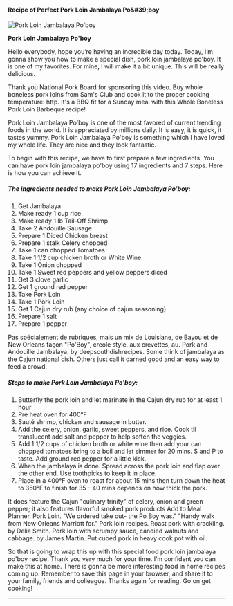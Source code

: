             

#### Recipe of Perfect Pork Loin Jambalaya Po&amp;#39;boy

![Pork Loin Jambalaya Po'boy](https://img-global.cpcdn.com/recipes/6494733426229248/751x532cq70/pork-loin-jambalaya-poboy-recipe-main-photo.jpg)

**Pork Loin Jambalaya Po'boy**

Hello everybody, hope you’re having an incredible day today. Today, I’m gonna show you how to make a special dish, pork loin jambalaya po'boy. It is one of my favorites. For mine, I will make it a bit unique. This will be really delicious.

Thank you National Pork Board for sponsoring this video. Buy whole boneless pork loins from Sam's Club and cook it to the proper cooking temperature: http. It's a BBQ fit for a Sunday meal with this Whole Boneless Pork Loin Barbeque recipe!

Pork Loin Jambalaya Po'boy is one of the most favored of current trending foods in the world. It is appreciated by millions daily. It is easy, it is quick, it tastes yummy. Pork Loin Jambalaya Po'boy is something which I have loved my whole life. They are nice and they look fantastic.

To begin with this recipe, we have to first prepare a few ingredients. You can have pork loin jambalaya po'boy using 17 ingredients and 7 steps. Here is how you can achieve it.

##### The ingredients needed to make Pork Loin Jambalaya Po'boy:

1.  Get Jambalaya
2.  Make ready 1 cup rice
3.  Make ready 1 lb Tail-Off Shrimp
4.  Take 2 Andouille Sausage
5.  Prepare 1 Diced Chicken breast
6.  Prepare 1 stalk Celery chopped
7.  Take 1 can chopped Tomatoes
8.  Take 1 1/2 cup chicken broth or White Wine
9.  Take 1 Onion chopped
10.  Take 1 Sweet red peppers and yellow peppers diced
11.  Get 3 clove garlic
12.  Get 1 ground red pepper
13.  Take Pork Loin
14.  Take 1 Pork Loin
15.  Get 1 Cajun dry rub (any choice of cajun seasoning)
16.  Prepare 1 salt
17.  Prepare 1 pepper

Pas spécialement de rubriques, mais un mix de Louisiane, de Bayou et de New Orleans façon "Po'Boy", creole style, aux crevettes, au. Pork and Andouille Jambalaya. by deepsouthdishrecipes. Some think of jambalaya as the Cajun national dish. Others just call it darned good and an easy way to feed a crowd.

##### Steps to make Pork Loin Jambalaya Po'boy:

1.  Butterfly the pork loin and let marinate in the Cajun dry rub for at least 1 hour
2.  Pre heat oven for 400°F
3.  Sauté shrimp, chicken and sausage in butter.
4.  Add the celery, onion, garlic, sweet peppers, and rice. Cook til translucent add salt and pepper to help soften the veggies.
5.  Add 1 1/2 cups of chicken broth or white wine then add your can chopped tomatoes bring to a boil and let simmer for 20 mins. S and P to taste. Add ground red pepper for a little kick.
6.  When the jambalaya is done. Spread across the pork loin and flap over the other end. Use toothpicks to keep it in place.
7.  Place in a 400°F oven to roast for about 15 mins then turn down the heat to 350°F to finish for 35 - 40 mins depends on how thick the pork.

It does feature the Cajun "culinary trinity" of celery, onion and green pepper; it also features flavorful smoked pork products Add to Meal Planner. Pork Loin. "We ordered take out- the Po Boy was." "Handy walk from New Orleans Marriott for." Pork loin recipes. Roast pork with crackling. by Delia Smith. Pork loin with scrumpy sauce, candied walnuts and cabbage. by James Martin. Put cubed pork in heavy cook pot with oil.

So that is going to wrap this up with this special food pork loin jambalaya po'boy recipe. Thank you very much for your time. I’m confident you can make this at home. There is gonna be more interesting food in home recipes coming up. Remember to save this page in your browser, and share it to your family, friends and colleague. Thanks again for reading. Go on get cooking!

* * *